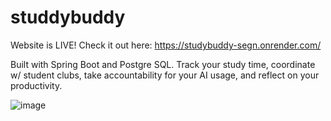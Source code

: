 # studdybuddy

Website is LIVE! Check it out here: https://studybuddy-segn.onrender.com/

Built with Spring Boot and Postgre SQL. Track your study time, coordinate w/ student clubs, take accountability for your AI usage, and reflect on your productivity.

![image](https://github.com/user-attachments/assets/943bd665-c5b7-4841-95a5-a27fc393b0b6)
